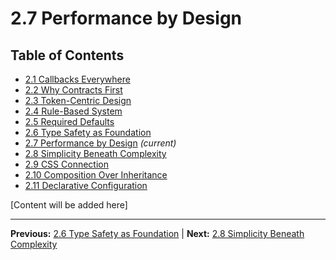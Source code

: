 # 2.7 Performance by Design

## Table of Contents
- [2.1 Callbacks Everywhere](./2.1-callbacks-everywhere.md)
- [2.2 Why Contracts First](./2.2-why-contracts-first.md)
- [2.3 Token-Centric Design](./2.3-token-centric-design.md)
- [2.4 Rule-Based System](./2.4-rule-based-system.md)
- [2.5 Required Defaults](./2.5-required-defaults.md)
- [2.6 Type Safety as Foundation](./2.6-type-safety-as-foundation.md)
- [2.7 Performance by Design](./2.7-performance-by-design.md) *(current)*
- [2.8 Simplicity Beneath Complexity](./2.8-simplicity-beneath-complexity.md)
- [2.9 CSS Connection](./2.9-css-connection.md)
- [2.10 Composition Over Inheritance](./2.10-composition-over-inheritance.md)
- [2.11 Declarative Configuration](./2.11-declarative-configuration.md)

[Content will be added here]

---

**Previous:** [2.6 Type Safety as Foundation](./2.6-type-safety-as-foundation.md) | **Next:** [2.8 Simplicity Beneath Complexity](./2.8-simplicity-beneath-complexity.md)
